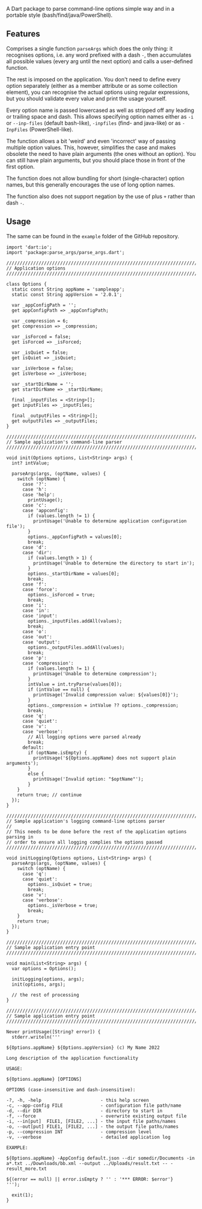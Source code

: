A Dart package to parse command-line options simple way and in a portable style (bash/find/java/PowerShell).

## Features

Comprises a single function `parseArgs` which does the only thing: it recognises options, i.e. any word prefixed with а dash `-`, then accumulates all possible values (every arg until the next option) and calls a user-defined function.

The rest is imposed on the application. You don't need to define every option separately (either as a member attribute or as some collection element), you can recognise the actual options using regular expressions, but you should validate every value and print the usage yourself.

Every option name is passed lowercased as well as stripped off any leading or trailing space and dash. This allows specifying option names either as `-i` or `--inp-files` (default bash-like), `-inpfiles` (find- and java-like) or as `-InpFiles` (PowerShell-like).

The function allows a bit 'weird' and even 'incorrect' way of passing multiple option values. This, however, simplifies the case and makes obsolete the need to have plain arguments (the ones without an option). You can still have plain arguments, but you should place those in front of the first option.

The function does not allow bundling for short (single-character) option names, but this generally encourages the use of long option names.

The function also does not support negation by the use of plus `+` rather than dash `-`.

## Usage

The same can be found in the `example` folder of the GitHub repository.

```
import 'dart:io';
import 'package:parse_args/parse_args.dart';

////////////////////////////////////////////////////////////////////////////////
// Application options
////////////////////////////////////////////////////////////////////////////////

class Options {
  static const String appName = 'sampleapp';
  static const String appVersion = '2.0.1';

  var _appConfigPath = '';
  get appConfigPath => _appConfigPath;

  var _compression = 6;
  get compression => _compression;

  var _isForced = false;
  get isForced => _isForced;

  var _isQuiet = false;
  get isQuiet => _isQuiet;

  var _isVerbose = false;
  get isVerbose => _isVerbose;

  var _startDirName = '';
  get startDirName => _startDirName;

  final _inputFiles = <String>[];
  get inputFiles => _inputFiles;

  final _outputFiles = <String>[];
  get outputFiles => _outputFiles;
}

////////////////////////////////////////////////////////////////////////////////
// Sample application's command-line parser
////////////////////////////////////////////////////////////////////////////////

void init(Options options, List<String> args) {
  int? intValue;

  parseArgs(args, (optName, values) {
    switch (optName) {
      case '?':
      case 'h':
      case 'help':
        printUsage();
      case 'c':
      case 'appconfig':
        if (values.length != 1) {
          printUsage('Unable to determine application configuration file');
        }
        options._appConfigPath = values[0];
        break;
      case 'd':
      case 'dir':
        if (values.length > 1) {
          printUsage('Unable to determine the directory to start in');
        }
        options._startDirName = values[0];
        break;
      case 'f':
      case 'force':
        options._isForced = true;
        break;
      case 'i':
      case 'in':
      case 'input':
        options._inputFiles.addAll(values);
        break;
      case 'o':
      case 'out':
      case 'output':
        options._outputFiles.addAll(values);
        break;
      case 'p':
      case 'compression':
        if (values.length != 1) {
          printUsage('Unable to determine compression');
        }
        intValue = int.tryParse(values[0]);
        if (intValue == null) {
          printUsage('Invalid compression value: ${values[0]}');
        }
        options._compression = intValue ?? options._compression;
        break;
      case 'q':
      case 'quiet':
      case 'v':
      case 'verbose':
        // All logging options were parsed already
        break;
      default:
        if (optName.isEmpty) {
          printUsage('${Options.appName} does not support plain arguments');
        }
        else {
          printUsage('Invalid option: "$optName"');
        }
    }
    return true; // continue
  });
}

////////////////////////////////////////////////////////////////////////////////
// Sample application's logging command-line options parser
//
// This needs to be done before the rest of the application options parsing in
// order to ensure all logging complies the options passed
////////////////////////////////////////////////////////////////////////////////

void initLogging(Options options, List<String> args) {
  parseArgs(args, (optName, values) {
    switch (optName) {
      case 'q':
      case 'quiet':
        options._isQuiet = true;
        break;
      case 'v':
      case 'verbose':
        options._isVerbose = true;
        break;
    }
    return true;
  });
}

////////////////////////////////////////////////////////////////////////////////
// Sample application entry point
////////////////////////////////////////////////////////////////////////////////

void main(List<String> args) {
  var options = Options();

  initLogging(options, args);
  init(options, args);

  // the rest of processing
}

////////////////////////////////////////////////////////////////////////////////
// Sample application entry point
////////////////////////////////////////////////////////////////////////////////

Never printUsage([String? error]) {
  stderr.writeln('''

${Options.appName} ${Options.appVersion} (c) My Name 2022

Long description of the application functionality

USAGE:

${Options.appName} [OPTIONS]

OPTIONS (case-insensitive and dash-insensitive):

-?, -h, -help                      - this help screen
-c, --app-config FILE              - configuration file path/name
-d, --dir DIR                      - directory to start in
-f, --force                        - overwrite existing output file
-i, --in[put]  FILE1, [FILE2, ...] - the input file paths/names
-o, --out[put] FILE1, [FILE2, ...] - the output file paths/names
-p, --compression INT              - compression level
-v, --verbose                      - detailed application log

EXAMPLE:

${Options.appName} -AppConfig default.json --dir somedir/Documents -in a*.txt ../Downloads/bb.xml --output ../Uploads/result.txt -- -result_more.txt

${(error == null) || error.isEmpty ? '' : '*** ERROR: $error'}
''');

  exit(1);
}
```

